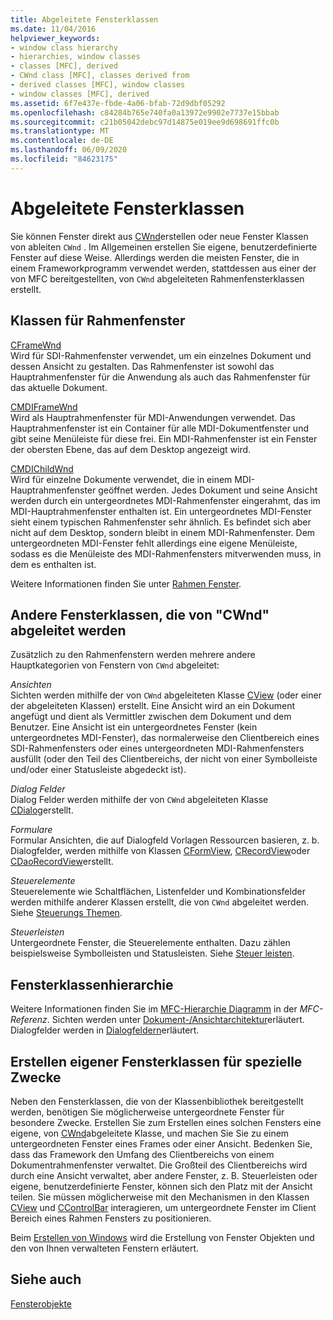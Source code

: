 ```yaml
---
title: Abgeleitete Fensterklassen
ms.date: 11/04/2016
helpviewer_keywords:
- window class hierarchy
- hierarchies, window classes
- classes [MFC], derived
- CWnd class [MFC], classes derived from
- derived classes [MFC], window classes
- window classes [MFC], derived
ms.assetid: 6f7e437e-fbde-4a06-bfab-72d9dbf05292
ms.openlocfilehash: c84284b765e740fa0a13972e9902e7737e15bbab
ms.sourcegitcommit: c21b05042debc97d14875e019ee9d698691ffc0b
ms.translationtype: MT
ms.contentlocale: de-DE
ms.lasthandoff: 06/09/2020
ms.locfileid: "84623175"
---
```

# <a name="derived-window-classes"></a>Abgeleitete Fensterklassen

Sie können Fenster direkt aus [CWnd](reference/cwnd-class.md)erstellen oder neue Fenster Klassen von ableiten `CWnd` . Im Allgemeinen erstellen Sie eigene, benutzerdefinierte Fenster auf diese Weise. Allerdings werden die meisten Fenster, die in einem Frameworkprogramm verwendet werden, stattdessen aus einer der von MFC bereitgestellten, von `CWnd` abgeleiteten Rahmenfensterklassen erstellt.

## <a name="frame-window-classes"></a>Klassen für Rahmenfenster

[CFrameWnd](reference/cframewnd-class.md)<br/>
Wird für SDI-Rahmenfenster verwendet, um ein einzelnes Dokument und dessen Ansicht zu gestalten. Das Rahmenfenster ist sowohl das Hauptrahmenfenster für die Anwendung als auch das Rahmenfenster für das aktuelle Dokument.

[CMDIFrameWnd](reference/cmdiframewnd-class.md)<br/>
Wird als Hauptrahmenfenster für MDI-Anwendungen verwendet. Das Hauptrahmenfenster ist ein Container für alle MDI-Dokumentfenster und gibt seine Menüleiste für diese frei. Ein MDI-Rahmenfenster ist ein Fenster der obersten Ebene, das auf dem Desktop angezeigt wird.

[CMDIChildWnd](reference/cmdichildwnd-class.md)<br/>
Wird für einzelne Dokumente verwendet, die in einem MDI-Hauptrahmenfenster geöffnet werden. Jedes Dokument und seine Ansicht werden durch ein untergeordnetes MDI-Rahmenfenster eingerahmt, das im MDI-Hauptrahmenfenster enthalten ist. Ein untergeordnetes MDI-Fenster sieht einem typischen Rahmenfenster sehr ähnlich. Es befindet sich aber nicht auf dem Desktop, sondern bleibt in einem MDI-Rahmenfenster. Dem untergeordneten MDI-Fenster fehlt allerdings eine eigene Menüleiste, sodass es die Menüleiste des MDI-Rahmenfensters mitverwenden muss, in dem es enthalten ist.

Weitere Informationen finden Sie unter [Rahmen Fenster](frame-windows.md).

## <a name="other-window-classes-derived-from-cwnd"></a>Andere Fensterklassen, die von "CWnd" abgeleitet werden

Zusätzlich zu den Rahmenfenstern werden mehrere andere Hauptkategorien von Fenstern von `CWnd` abgeleitet:

*Ansichten*<br/>
Sichten werden mithilfe der von `CWnd` abgeleiteten Klasse [CView](reference/cview-class.md) (oder einer der abgeleiteten Klassen) erstellt. Eine Ansicht wird an ein Dokument angefügt und dient als Vermittler zwischen dem Dokument und dem Benutzer. Eine Ansicht ist ein untergeordnetes Fenster (kein untergeordnetes MDI-Fenster), das normalerweise den Clientbereich eines SDI-Rahmenfensters oder eines untergeordneten MDI-Rahmenfensters ausfüllt (oder den Teil des Clientbereichs, der nicht von einer Symbolleiste und/oder einer Statusleiste abgedeckt ist).

*Dialog Felder*<br/>
Dialog Felder werden mithilfe der von `CWnd` abgeleiteten Klasse [CDialog](reference/cdialog-class.md)erstellt.

*Formulare*<br/>
Formular Ansichten, die auf Dialogfeld Vorlagen Ressourcen basieren, z. b. Dialogfelder, werden mithilfe von Klassen [CFormView](reference/cformview-class.md), [CRecordView](reference/crecordview-class.md)oder [CDaoRecordView](reference/cdaorecordview-class.md)erstellt.

*Steuerelemente*<br/>
Steuerelemente wie Schaltflächen, Listenfelder und Kombinationsfelder werden mithilfe anderer Klassen erstellt, die von `CWnd` abgeleitet werden. Siehe [Steuerungs Themen](controls-mfc.md).

*Steuerleisten*<br/>
Untergeordnete Fenster, die Steuerelemente enthalten. Dazu zählen beispielsweise Symbolleisten und Statusleisten. Siehe [Steuer leisten](control-bars.md).

## <a name="window-class-hierarchy"></a>Fensterklassenhierarchie

Weitere Informationen finden Sie im [MFC-Hierarchie Diagramm](hierarchy-chart.md) in der *MFC-Referenz*. Sichten werden unter [Dokument-/Ansichtarchitektur](document-view-architecture.md)erläutert. Dialogfelder werden in [Dialogfeldern](dialog-boxes.md)erläutert.

## <a name="creating-your-own-special-purpose-window-classes"></a>Erstellen eigener Fensterklassen für spezielle Zwecke

Neben den Fensterklassen, die von der Klassenbibliothek bereitgestellt werden, benötigen Sie möglicherweise untergeordnete Fenster für besondere Zwecke. Erstellen Sie zum Erstellen eines solchen Fensters eine eigene, von [CWnd](reference/cwnd-class.md)abgeleitete Klasse, und machen Sie Sie zu einem untergeordneten Fenster eines Frames oder einer Ansicht. Bedenken Sie, dass das Framework den Umfang des Clientbereichs von einem Dokumentrahmenfenster verwaltet. Die Großteil des Clientbereichs wird durch eine Ansicht verwaltet, aber andere Fenster, z. B. Steuerleisten oder eigene, benutzerdefinierte Fenster, können sich den Platz mit der Ansicht teilen. Sie müssen möglicherweise mit den Mechanismen in den Klassen [CView](reference/cview-class.md) und [CControlBar](reference/ccontrolbar-class.md) interagieren, um untergeordnete Fenster im Client Bereich eines Rahmen Fensters zu positionieren.

Beim [Erstellen von Windows](creating-windows.md) wird die Erstellung von Fenster Objekten und den von Ihnen verwalteten Fenstern erläutert.

## <a name="see-also"></a>Siehe auch

[Fensterobjekte](window-objects.md)
